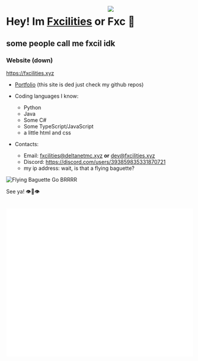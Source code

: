 <a href="https://fxcilities.xyz"><img align='right' src="https://avatars3.githubusercontent.com/u/48619853?s=460&u=539e8de61da1fa16d76edd61a9f296b5e3f7e414&v=4" width="230"></a>

# Hey! Im [Fxcilities](https://fxcilities.xyz) or Fxc 👋

## some people call me fxcil idk

### Website (down)
https://fxcilities.xyz

- [Portfolio](https://fxcilities.xyz/portfolio.php) (this site is ded just check my github repos)
  
- Coding languages I know:
  - Python
  - Java
  - Some C#
  - Some TypeScript/JavaScript
  - a little html and css
  
- Contacts:
  - Email: fxcilities@deltanetmc.xyz **or** dev@fxcilities.xyz
  - Discord: https://discord.com/users/393859835331870721
  - my ip address: wait, is that a flying baguette?
                     
![Flying Baguette Go BRRRR](https://i.ibb.co/JQx3kzL/download-1.jpg)


See ya! 👁👄👁

<div align="center">
	<br>
	<a href="https://fxcilities.xyz">
		<img src="header.svg" width="800" height="400">
	</a>
	<br>
</div>

